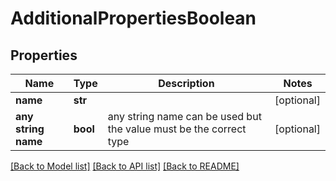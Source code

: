 # AdditionalPropertiesBoolean

## Properties
Name | Type | Description | Notes
------------ | ------------- | ------------- | -------------
**name** | **str** |  | [optional] 
**any string name** | **bool** | any string name can be used but the value must be the correct type | [optional]

[[Back to Model list]](../README.md#documentation-for-models) [[Back to API list]](../README.md#documentation-for-api-endpoints) [[Back to README]](../README.md)


